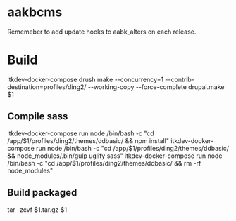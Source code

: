 # aakbcms

Rememeber to add update hooks to aabk_alters on each release.

# Build

itkdev-docker-compose drush make --concurrency=1 --contrib-destination=profiles/ding2/ --working-copy --force-complete drupal.make $1 

## Compile sass
itkdev-docker-compose run node /bin/bash -c "cd /app/$1/profiles/ding2/themes/ddbasic/ && npm install"
itkdev-docker-compose run node /bin/bash -c "cd /app/$1/profiles/ding2/themes/ddbasic/ && node_modules/.bin/gulp uglify sass"
itkdev-docker-compose run node /bin/bash -c "cd /app/$1/profiles/ding2/themes/ddbasic/ && rm -rf node_modules"

## Build packaged
tar -zcvf $1.tar.gz $1